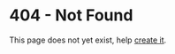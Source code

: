 # 404 - Not Found

This page does not yet exist, help [create it](https://github.com/BoidCMS/boidcms.github.io).

